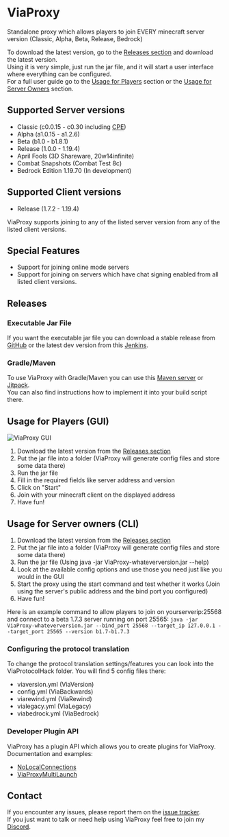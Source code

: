 # ViaProxy
Standalone proxy which allows players to join EVERY minecraft server version (Classic, Alpha, Beta, Release, Bedrock)

To download the latest version, go to the [Releases section](#executable-jar-file) and download the latest version.  
Using it is very simple, just run the jar file, and it will start a user interface where everything can be configured.  
For a full user guide go to the [Usage for Players](#usage-for-players-gui) section or the [Usage for Server Owners](#usage-for-server-owners-cli) section.

## Supported Server versions
- Classic (c0.0.15 - c0.30 including [CPE](https://wiki.vg/Classic_Protocol_Extension))
- Alpha (a1.0.15 - a1.2.6)
- Beta (b1.0 - b1.8.1)
- Release (1.0.0 - 1.19.4)
- April Fools (3D Shareware, 20w14infinite)
- Combat Snapshots (Combat Test 8c)
- Bedrock Edition 1.19.70 (In development)

## Supported Client versions
- Release (1.7.2 - 1.19.4)

ViaProxy supports joining to any of the listed server version from any of the listed client versions.

## Special Features
- Support for joining online mode servers
- Support for joining on servers which have chat signing enabled from all listed client versions.

## Releases
### Executable Jar File
If you want the executable jar file you can download a stable release from [GitHub](https://github.com/RaphiMC/ViaProxy/releases/latest) or the latest dev version from this [Jenkins](https://build.lenni0451.net/job/ViaProxy/).

### Gradle/Maven
To use ViaProxy with Gradle/Maven you can use this [Maven server](https://maven.lenni0451.net/#/releases/net/raphimc/ViaProxy) or [Jitpack](https://jitpack.io/#RaphiMC/ViaProxy).  
You can also find instructions how to implement it into your build script there.

## Usage for Players (GUI)
![ViaProxy GUI](https://i.imgur.com/iN7cmSB.png)
1. Download the latest version from the [Releases section](#executable-jar-file)
2. Put the jar file into a folder (ViaProxy will generate config files and store some data there)
3. Run the jar file
4. Fill in the required fields like server address and version
5. Click on "Start"
6. Join with your minecraft client on the displayed address
7. Have fun!

## Usage for Server owners (CLI)
1. Download the latest version from the [Releases section](#executable-jar-file)
2. Put the jar file into a folder (ViaProxy will generate config files and store some data there)
3. Run the jar file (Using java -jar ViaProxy-whateverversion.jar --help)
4. Look at the available config options and use those you need just like you would in the GUI
5. Start the proxy using the start command and test whether it works (Join using the server's public address and the bind port you configured)
6. Have fun!

Here is an example command to allow players to join on yourserverip:25568 and connect to a beta 1.7.3 server running on port 25565:
``java -jar ViaProxy-whateverversion.jar --bind_port 25568 --target_ip 127.0.0.1 --target_port 25565 --version b1.7-b1.7.3``

### Configuring the protocol translation
To change the protocol translation settings/features you can look into the ViaProtocolHack folder.
You will find 5 config files there:
- viaversion.yml (ViaVersion)
- config.yml (ViaBackwards)
- viarewind.yml (ViaRewind)
- vialegacy.yml (ViaLegacy)
- viabedrock.yml (ViaBedrock)

### Developer Plugin API
ViaProxy has a plugin API which allows you to create plugins for ViaProxy.  
Documentation and examples:
- [NoLocalConnections](https://github.com/Lenni0451/NoLocalConnections)
- [ViaProxyMultiLaunch](https://github.com/Lenni0451/ViaProxyMultiLaunch)

## Contact
If you encounter any issues, please report them on the
[issue tracker](https://github.com/RaphiMC/ViaProxy/issues).  
If you just want to talk or need help using ViaProxy feel free to join my
[Discord](https://discord.gg/dCzT9XHEWu).
